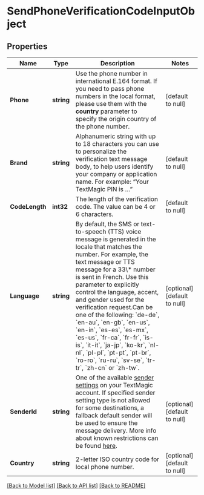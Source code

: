 # SendPhoneVerificationCodeInputObject

## Properties
Name | Type | Description | Notes
------------ | ------------- | ------------- | -------------
**Phone** | **string** | Use the phone number in international E.164 format. If you need to pass phone numbers in the local format, please use them with the **country** parameter to specify the origin country of the phone number.  | [default to null]
**Brand** | **string** | Alphanumeric string with up to 18 characters you can use to personalize the verification text message body, to help users identify your company or application name. For example: “Your TextMagic PIN is …”  | [default to null]
**CodeLength** | **int32** | The length of the verification code. The value can be 4 or 6 characters.  | [default to null]
**Language** | **string** | By default, the SMS or text-to-speech (TTS) voice message is generated in the locale that matches the number. For example, the text message or TTS message for a 33\\* number is sent in French. Use this parameter to explicitly control the language, accent, and gender used for the verification request.Can be one of the following: &#x60;de-de&#x60;, &#x60;en-au&#x60;, &#x60;en-gb&#x60;, &#x60;en-us&#x60;, &#x60;en-in&#x60;, &#x60;es-es&#x60;, &#x60;es-mx&#x60;, &#x60;es-us&#x60;, &#x60;fr-ca&#x60;, &#x60;fr-fr&#x60;, &#x60;is-is&#x60;, &#x60;it-it&#x60;, &#x60;ja-jp&#x60;, &#x60;ko-kr&#x60;, &#x60;nl-nl&#x60;, &#x60;pl-pl&#x60;, &#x60;pt-pt&#x60;, &#x60;pt-br&#x60;, &#x60;ro-ro&#x60;, &#x60;ru-ru&#x60;, &#x60;sv-se&#x60;, &#x60;tr-tr&#x60;, &#x60;zh-cn&#x60; or &#x60;zh-tw&#x60;.  | [optional] [default to null]
**SenderId** | **string** | One of the available [sender settings](https://my.textmagic.com/online/reply-options/) on your TextMagic account. If specified sender setting type is not allowed for some destinations, a fallback default sender will be used to ensure the message delivery. More info about known restrictions can be found [here](https://support.textmagic.com/article/how-to-understand-sender-setting-restrictions/).  | [optional] [default to null]
**Country** | **string** | 2-letter ISO country code for local phone number. | [optional] [default to null]

[[Back to Model list]](../README.md#documentation-for-models) [[Back to API list]](../README.md#documentation-for-api-endpoints) [[Back to README]](../README.md)


